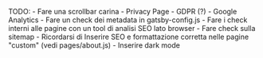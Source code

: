 TODO:
    - Fare una scrollbar carina
    - Privacy Page
    - GDPR (?)
    - Google Analytics
    - Fare un check dei metadata in gatsby-config.js
    - Fare i check interni alle pagine con un tool di analisi SEO lato browser
    - Fare check sulla sitemap
    - Ricordarsi di Inserire SEO e formattazione corretta nelle pagine "custom" (vedi pages/about.js)
    - Inserire dark mode